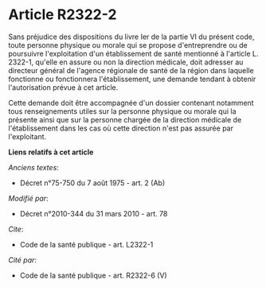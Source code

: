 # Article R2322-2

Sans préjudice des dispositions du livre Ier de la partie VI du présent code, toute personne physique ou morale qui se
propose d'entreprendre ou de poursuivre l'exploitation d'un établissement de santé mentionné à l'article L. 2322-1, qu'elle
en assure ou non la direction médicale, doit adresser au directeur général de l'agence régionale de santé de la région dans
laquelle fonctionne ou fonctionnera l'établissement, une demande tendant à obtenir l'autorisation prévue à cet article. 

Cette demande doit être accompagnée d'un dossier contenant notamment tous renseignements utiles sur la personne physique ou
morale qui la présente ainsi que sur la personne chargée de la direction médicale de l'établissement dans les cas où cette
direction n'est pas assurée par l'exploitant.

**Liens relatifs à cet article**

_Anciens textes_:

  - Décret n°75-750 du 7 août 1975 - art. 2 (Ab)

_Modifié par_:

  - Décret n°2010-344 du 31 mars 2010 - art. 78

_Cite_:

  - Code de la santé publique - art. L2322-1

_Cité par_:

  - Code de la santé publique - art. R2322-6 (V)
